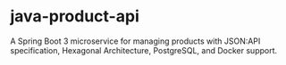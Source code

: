 # java-product-api
A Spring Boot 3 microservice for managing products with JSON:API specification, Hexagonal Architecture, PostgreSQL, and Docker support.
